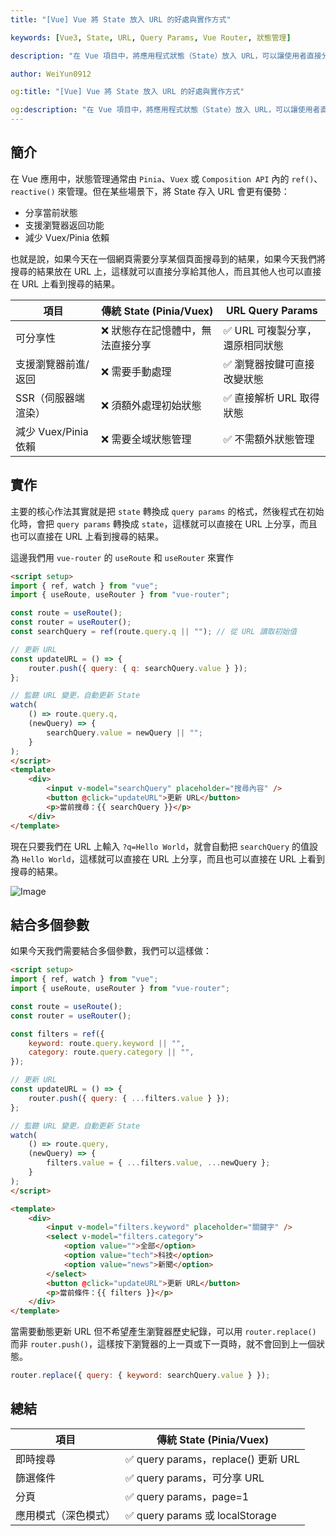 ```yaml
---
title: "[Vue] Vue 將 State 放入 URL 的好處與實作方式"

keywords: [Vue3, State, URL, Query Params, Vue Router, 狀態管理]

description: "在 Vue 項目中，將應用程式狀態（State）放入 URL，可以讓使用者直接分享當前狀態、支援瀏覽器返回功能、並減少 Vuex/Pinia 依賴。"

author: WeiYun0912

og:title: "[Vue] Vue 將 State 放入 URL 的好處與實作方式"

og:description: "在 Vue 項目中，將應用程式狀態（State）放入 URL，可以讓使用者直接分享當前狀態、支援瀏覽器返回功能、並減少 Vuex/Pinia 依賴。"
---
```


## 簡介

在 Vue 應用中，狀態管理通常由 `Pinia`、`Vuex` 或 `Composition API` 內的 `ref()`、`reactive()` 來管理。但在某些場景下，將 State 存入 URL 會更有優勢：

-   分享當前狀態
-   支援瀏覽器返回功能
-   減少 Vuex/Pinia 依賴

也就是說，如果今天在一個網頁需要分享某個頁面搜尋到的結果，如果今天我們將搜尋的結果放在 URL 上，這樣就可以直接分享給其他人，而且其他人也可以直接在 URL 上看到搜尋的結果。

| 項目                 | 傳統 State (Pinia/Vuex)           | URL Query Params                |
| -------------------- | --------------------------------- | ------------------------------- |
| 可分享性             | ❌ 狀態存在記憶體中，無法直接分享 | ✅ URL 可複製分享，還原相同狀態 |
| 支援瀏覽器前進/返回  | ❌ 需要手動處理                   | ✅ 瀏覽器按鍵可直接改變狀態     |
| SSR（伺服器端渲染）  | ❌ 須額外處理初始狀態             | ✅ 直接解析 URL 取得狀態        |
| 減少 Vuex/Pinia 依賴 | ❌ 需要全域狀態管理               | ✅ 不需額外狀態管理             |

## 實作

主要的核心作法其實就是把 `state` 轉換成 `query params` 的格式，然後程式在初始化時，會把 `query params` 轉換成 `state`，這樣就可以直接在 URL 上分享，而且也可以直接在 URL 上看到搜尋的結果。

這邊我們用 `vue-router` 的 `useRoute` 和 `useRouter` 來實作

<!-- prettier-ignore -->
```html title='App.vue' showLineNumbers
<script setup>
import { ref, watch } from "vue";
import { useRoute, useRouter } from "vue-router";

const route = useRoute();
const router = useRouter();
const searchQuery = ref(route.query.q || ""); // 從 URL 讀取初始值

// 更新 URL
const updateURL = () => {
    router.push({ query: { q: searchQuery.value } });
};

// 監聽 URL 變更，自動更新 State
watch(
    () => route.query.q,
    (newQuery) => {
        searchQuery.value = newQuery || "";
    }
);
</script>
<template>
    <div>
        <input v-model="searchQuery" placeholder="搜尋內容" />
        <button @click="updateURL">更新 URL</button>
        <p>當前搜尋：{{ searchQuery }}</p>
    </div>
</template>
```

現在只要我們在 URL 上輸入 `?q=Hello World`，就會自動把 `searchQuery` 的值設為 `Hello World`，這樣就可以直接在 URL 上分享，而且也可以直接在 URL 上看到搜尋的結果。

![Image](https://i.imgur.com/Ap0OTM4.png)

## 結合多個參數

如果今天我們需要結合多個參數，我們可以這樣做：

<!-- prettier-ignore -->
```html title='App.vue' showLineNumbers
<script setup>
import { ref, watch } from "vue";
import { useRoute, useRouter } from "vue-router";

const route = useRoute();
const router = useRouter();

const filters = ref({
    keyword: route.query.keyword || "",
    category: route.query.category || "",
});

// 更新 URL
const updateURL = () => {
    router.push({ query: { ...filters.value } });
};

// 監聽 URL 變更，自動更新 State
watch(
    () => route.query,
    (newQuery) => {
        filters.value = { ...filters.value, ...newQuery };
    }
);
</script>

<template>
    <div>
        <input v-model="filters.keyword" placeholder="關鍵字" />
        <select v-model="filters.category">
            <option value="">全部</option>
            <option value="tech">科技</option>
            <option value="news">新聞</option>
        </select>
        <button @click="updateURL">更新 URL</button>
        <p>當前條件：{{ filters }}</p>
    </div>
</template>
```

當需要動態更新 URL 但不希望產生瀏覽器歷史紀錄，可以用 `router.replace()` 而非 `router.push()`，這樣按下瀏覽器的上一頁或下一頁時，就不會回到上一個狀態。

```js
router.replace({ query: { keyword: searchQuery.value } });
```

## 總結

| 項目                 | 傳統 State (Pinia/Vuex)             |
| -------------------- | ----------------------------------- |
| 即時搜尋             | ✅ query params，replace() 更新 URL |
| 篩選條件             | ✅ query params，可分享 URL         |
| 分頁                 | ✅ query params，page=1             |
| 應用模式（深色模式） | ✅ query params 或 localStorage     |
